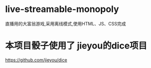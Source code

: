 # live-streamable-monopoly
直播用的大富翁游戏,采用离线模式,使用HTML、JS、CSS完成

# 本项目骰子使用了 jieyou的dice项目
https://github.com/jieyou/dice

